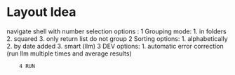 # Layout Idea
navigate shell with number selection 
    options : 
        1 Grouping mode:
            1. in folders
            2. squared
            3. only return list do not group
        2 Sorting options:
            1. alphabetically
            2. by date added
            3. smart (llm)
        3 DEV options:
            1. automatic error correction (run llm multiple times and average results)

        4 RUN